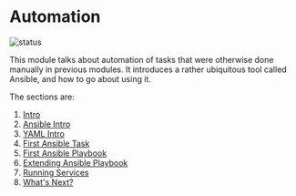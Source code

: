 # Automation
![status](https://img.shields.io/badge/status-stable-green)

This module talks about automation of tasks that were otherwise done manually in previous modules. It introduces a rather ubiquitous tool called Ansible, and how to go about using it.

The sections are:

1. [Intro](0-intro.md)
2. [Ansible Intro](1-ansible-intro.md)
3. [YAML Intro](2-yaml-intro.md)
4. [First Ansible Task](3-first-ansible-task.md)
5. [First Ansible Playbook](4-first-ansible-playbook.md)
6. [Extending Ansible Playbook](5-extending-ansible-playbook.md)
7. [Running Services](6-running-services.md)
8. [What's Next?](conclusion.md)